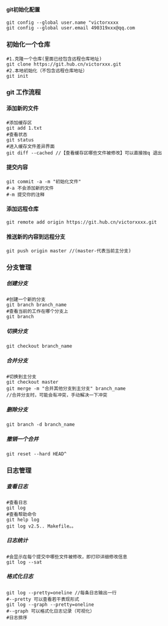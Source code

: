 #### git初始化配置

```
git config --global user.name "victorxxxx
git config --global user.email 490319xxx@qq.com
```
### 初始化一个仓库

```
#1.克隆一个仓库(里面已经包含远程仓库地址)
git clone https://git.hub.cn/victorxxx.git
#2.本地初始化（不包含远程仓库地址）
git init

```
### git 工作流程

#### 添加新的文件

```
#添加缓存区
git add 1.txt
#查看状态
git status
#进入缓存文件差异界面
git diff --cached //【查看缓存区哪些文件被修改】可以直接按q 退出

```
#### 提交内容

```
git commit -a -m "初始化文件"
#-a 不会添加新的文件
#-m 提交你的注释
```
#### 添加远程仓库

```
git remote add origin https://git.hub.cn/victorxxxx.git 
```
#### 推送新的内容到远程分支

```
git push origin master //(master-代表当前主分支)
```
### 分支管理
##### 创建分支

```
#创建一个新的分支
git branch branch_name
#查看当前的工作在哪个分支上
git branch
```
##### 切换分支

```
git checkout branch_name
```

##### 合并分支

```
#切换到主分支
git checkout master
git merge -m "合并其他分支到主分支" branch_name
//合并分支时，可能会有冲突，手动解决一下冲突
```
##### 删除分支

```
git branch -d branch_name
```
##### 撤销一个合并

```
git reset --hard HEAD^
```
### 日志管理
##### 查看日志
```
#查看日志
git log
#查看帮助命令
git help log
git log v2.5.. Makefile。。
```
##### 日志统计

```
#会显示在每个提交中哪些文件被修改，即打印详细修改信息
git log --sat
```
##### 格式化日志

```
git log --pretty=oneline //每条日志输出一行
#--pretty 可以查看若干表现形式
git log --graph --pretty=oneline
#--graph 可以格式化日志记录（可视化）
#日志排序
```










